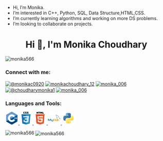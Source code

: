 -  Hi, I’m Monika.
-  I’m interested in C++, Python, SQL, Data Structure,HTML,CSS. 
-  I’m currently learning algorithms and working on more DS problems. 
-  I’m looking to collaborate on projects.
<h1 align="center">Hi 👋, I'm Monika Choudhary</h1>
<p align="left"> <img src="https://komarev.com/ghpvc/?username=monika566&label=Profile%20views&color=0e75b6&style=flat" alt="monika566" /> </p>




<h3 align="left">Connect with me:</h3>
<p align="left">
<a href="https://twitter.com/@monikac0920" target="blank"><img align="center" src="https://raw.githubusercontent.com/rahuldkjain/github-profile-readme-generator/master/src/images/icons/Social/twitter.svg" alt="@monikac0920" height="30" width="40" /></a>
<a href="https://instagram.com/monikachoudhary_12" target="blank"><img align="center" src="https://raw.githubusercontent.com/rahuldkjain/github-profile-readme-generator/master/src/images/icons/Social/instagram.svg" alt="monikachoudhary_12" height="30" width="40" /></a>
<a href="https://www.codechef.com/users/monika_006" target="blank"><img align="center" src="https://cdn.jsdelivr.net/npm/simple-icons@3.1.0/icons/codechef.svg" alt="monika_006" height="30" width="40" /></a>
<a href="https://www.hackerrank.com/@choudharymonika1" target="blank"><img align="center" src="https://raw.githubusercontent.com/rahuldkjain/github-profile-readme-generator/master/src/images/icons/Social/hackerrank.svg" alt="@choudharymonika1" height="30" width="40" /></a>
<a href="https://www.leetcode.com/monika_006" target="blank"><img align="center" src="https://raw.githubusercontent.com/rahuldkjain/github-profile-readme-generator/master/src/images/icons/Social/leet-code.svg" alt="monika_006" height="30" width="40" /></a>
</p>

<h3 align="left">Languages and Tools:</h3>
<p align="left"> <a href="https://www.w3schools.com/cpp/" target="_blank" rel="noreferrer"> <img src="https://raw.githubusercontent.com/devicons/devicon/master/icons/cplusplus/cplusplus-original.svg" alt="cplusplus" width="40" height="40"/> </a> <a href="https://www.w3schools.com/css/" target="_blank" rel="noreferrer"> <img src="https://raw.githubusercontent.com/devicons/devicon/master/icons/css3/css3-original-wordmark.svg" alt="css3" width="40" height="40"/> </a> <a href="https://www.w3.org/html/" target="_blank" rel="noreferrer"> <img src="https://raw.githubusercontent.com/devicons/devicon/master/icons/html5/html5-original-wordmark.svg" alt="html5" width="40" height="40"/> </a> <a href="https://www.mysql.com/" target="_blank" rel="noreferrer"> <img src="https://raw.githubusercontent.com/devicons/devicon/master/icons/mysql/mysql-original-wordmark.svg" alt="mysql" width="40" height="40"/> </a> <a href="https://www.python.org" target="_blank" rel="noreferrer"> <img src="https://raw.githubusercontent.com/devicons/devicon/master/icons/python/python-original.svg" alt="python" width="40" height="40"/> </a> </p>

<p><img align="left" src="https://github-readme-stats.vercel.app/api/top-langs?username=monika566&show_icons=true&locale=en&layout=compact" alt="monika566" /></p>

<p>&nbsp;<img align="center" src="https://github-readme-stats.vercel.app/api?username=monika566&show_icons=true&locale=en" alt="monika566" /></p>
